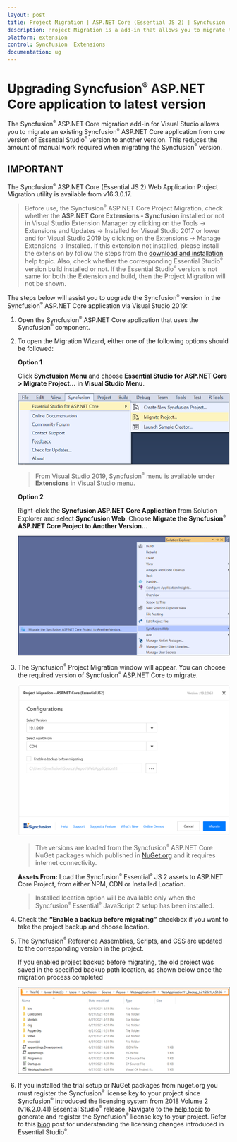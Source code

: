 ```yaml
---
layout: post
title: Project Migration | ASP.NET Core (Essential JS 2) | Syncfusion
description: Project Migration is a add-in that allows you to migrate the existing Syncfusion ASP.NET Core Application from one Essential Studio  version to another version
platform: extension
control: Syncfusion  Extensions
documentation: ug
---
```


# Upgrading Syncfusion<sup style="font-size:70%">&reg;</sup>  ASP.NET Core application to latest version

The Syncfusion<sup style="font-size:70%">&reg;</sup>  ASP.NET Core migration add-in for Visual Studio allows you to migrate an existing Syncfusion<sup style="font-size:70%">&reg;</sup>  ASP.NET Core application from one version of Essential Studio<sup style="font-size:70%">&reg;</sup>  version to another version. This reduces the amount of manual work required when migrating the Syncfusion<sup style="font-size:70%">&reg;</sup>  version.

## IMPORTANT

The Syncfusion<sup style="font-size:70%">&reg;</sup>  ASP.NET Core (Essential JS 2) Web Application Project Migration utility is available from v16.3.0.17.

> Before use, the Syncfusion<sup style="font-size:70%">&reg;</sup>  ASP.NET Core Project Migration, check whether the **ASP.NET Core Extensions - Syncfusion** installed or not in Visual Studio Extension Manager by clicking on the Tools -> Extensions and Updates -> Installed for Visual Studio 2017 or lower and for Visual Studio 2019 by clicking on the Extensions -> Manage Extensions -> Installed. If this extension not installed, please install the extension by follow the steps from the [download and installation](https://ej2.syncfusion.com/aspnetcore/documentation/visual-studio-integration/download-and-installation) help topic. Also, check whether the corresponding Essential Studio<sup style="font-size:70%">&reg;</sup>  version build installed or not. If the Essential Studio<sup style="font-size:70%">&reg;</sup>  version is not same for both the Extension and build, then the Project Migration will not be shown.

The steps below will assist you to upgrade the Syncfusion<sup style="font-size:70%">&reg;</sup>  version in the Syncfusion<sup style="font-size:70%">&reg;</sup>  ASP.NET Core application via Visual Studio 2019:

1. Open the Syncfusion<sup style="font-size:70%">&reg;</sup>  ASP.NET Core application that uses the Syncfusion<sup style="font-size:70%">&reg;</sup>  component.

2. To open the Migration Wizard, either one of the following options should be followed:

    **Option 1**

    Click **Syncfusion Menu** and choose **Essential Studio for ASP.NET Core > Migrate Project…** in **Visual Studio Menu**.

    ![migrate project](images/migrate-project.png)

    > From Visual Studio 2019, Syncfusion<sup style="font-size:70%">&reg;</sup>  menu is available under **Extensions** in Visual Studio menu.

    **Option 2**

    Right-click the **Syncfusion ASP.NET Core Application** from Solution Explorer and select **Syncfusion Web**. Choose **Migrate the Syncfusion<sup style="font-size:70%">&reg;</sup>  ASP.NET Core Project to Another Version…**

    ![migrate syncfuion project](images/migrate-syncfusion-EJ2.png)

3. The Syncfusion<sup style="font-size:70%">&reg;</sup>  Project Migration window will appear. You can choose the required version of Syncfusion<sup style="font-size:70%">&reg;</sup>  ASP.NET Core to migrate.

    ![project migration](images/project-migration.png)

    > The versions are loaded from the Syncfusion<sup style="font-size:70%">&reg;</sup>  ASP.NET Core NuGet packages which published in [NuGet.org](https://www.nuget.org/packages?q=Tags%3A%22aspnetcore%22syncfusion) and it requires internet connectivity.

    **Assets From:** Load the Syncfusion<sup style="font-size:70%">&reg;</sup>  Essential<sup style="font-size:70%">&reg;</sup> JS 2 assets to ASP.NET Core Project, from either NPM, CDN or Installed Location.

    > Installed location option will be available only when the Syncfusion<sup style="font-size:70%">&reg;</sup>  Essential<sup style="font-size:70%">&reg;</sup> JavaScript 2 setup has been installed.

4. Check the **“Enable a backup before migrating”** checkbox if you want to take the project backup and choose location.

5. The Syncfusion<sup style="font-size:70%">&reg;</sup>  Reference Assemblies, Scripts, and CSS are updated to the corresponding version in the project.

    If you enabled project backup before migrating, the old project was saved in the specified backup path location, as shown below once the migration process completed

    ![BackupLocation](images/BackupLocation.png)

6. If you installed the trial setup or NuGet packages from nuget.org you must register the Syncfusion<sup style="font-size:70%">&reg;</sup>  license key to your project since Syncfusion<sup style="font-size:70%">&reg;</sup>  introduced the licensing system from 2018 Volume 2 (v16.2.0.41) Essential Studio<sup style="font-size:70%">&reg;</sup>  release. Navigate to the [help topic](https://help.syncfusion.com/common/essential-studio/licensing/overview#how-to-generate-syncfusion-license-key) to generate and register the Syncfusion<sup style="font-size:70%">&reg;</sup>  license key to your project. Refer to this [blog](https://www.syncfusion.com/blogs/post/whats-new-in-2018-volume-2.aspx) post for understanding the licensing changes introduced in Essential Studio<sup style="font-size:70%">&reg;</sup>.